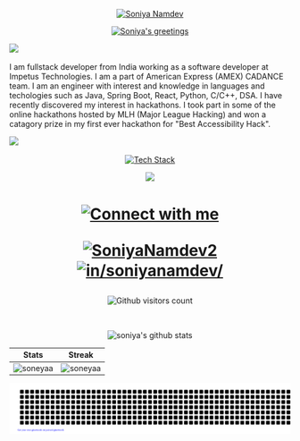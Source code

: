<!-- HEADING -->
<div align="center">
  <p>
    <a href="https://github.com/soneyaa">
      <img src="https://readme-typing-svg.demolab.com?font=Fira+Code&size=22&duration=1&pause=1000&center=true&vCenter=true&repeat=false&random=false&width=510&height=25&lines=Soniya+Namdev" alt="Soniya Namdev"/> 
    </a>
  </p>
  
  <p>
    <a href="https://github.com/soneyaa">
      <img src="https://readme-typing-svg.demolab.com?font=Fira+Code&size=22&pause=1000&center=true&vCenter=true&random=false&width=510&height=30&lines=Hello+there!;I'm+a+full-stack+developer+from+India;Java+enthusiast;Cloud+maniac;Always+learning+new+things;Nice+to+meet+you!+Happy+coding!+🚀" alt="Soniya's greetings"/>
    </a>
  </p>
</div>

<!-- LINE 1 -->
<img src="https://user-images.githubusercontent.com/73097560/115834477-dbab4500-a447-11eb-908a-139a6edaec5c.gif">

<!-- ABOUT ME -->
I am fullstack developer from India working as a software developer at Impetus Technologies. I am a part of American Express (AMEX) CADANCE team. I am an engineer with interest and knowledge in languages and techologies such as Java, Spring Boot, React, Python, C/C++, DSA. I have recently discovered my interest in hackathons. I took part in some of the online hackathons hosted by MLH (Major League Hacking) and won a catagory prize in my first ever hackathon for "Best Accessibility Hack".

<!-- LINE 2 -->
<img src="https://user-images.githubusercontent.com/73097560/115834477-dbab4500-a447-11eb-908a-139a6edaec5c.gif">

<!-- TECH STACK -->
<div align="center">
  <p>
    <a href="https://github.com/soneyaa">
      <img src="https://readme-typing-svg.demolab.com?font=Fira+Code&size=16&duration=1&pause=1000&center=true&vCenter=true&repeat=false&random=false&width=510&height=25&color=FFFFFF&lines=Languages+and+Tools" alt="Tech Stack"/> 
    </a>
  </p>

<div align="center">
  <a href="https://skillicons.dev">
    <img src="https://skillicons.dev/icons?i=java,spring,react,js,angular,vue,py,c,cpp,docker,mysql,postgres,mongodb,gcp,express,bootstrap,html,css,anaconda,vscode,idea,linux,vercel,postman,github,git&perline=50&theme=dark" />
	</a>
</div>

<!-- CONNECT -->
<h1>
 <div align="center">
  <p>
    <a href="https://github.com/soneyaa">
      <img src="https://readme-typing-svg.demolab.com?font=Fira+Code&size=18&duration=1&pause=1000&center=true&vCenter=true&repeat=false&random=false&width=510&height=25&color=FFFFFF&lines=Connect+with+me" alt="Connect with me"/> 
    </a>
  </p>

  <p align="center">
   <a href="https://twitter.com/SoniyaNamdev2" target="blank">
    <img align="center" src="https://skillicons.dev/icons?i=twitter" alt="SoniyaNamdev2" height="30" width="40" />
   </a>
   <a href="https://www.linkedin.com/in/soniyanamdev/" target="blank">
    <img align="center" src="https://skillicons.dev/icons?i=linkedin" alt="in/soniyanamdev/" height="30" width="40" />
   </a>
  </p>
 </div> 
</h1>

<!-- VISITORS COUNT -->
<p align="center"> 
  <img src="https://komarev.com/ghpvc/?username=soneyaa&label=Visitors&color=09476f&style=for-the-badge" alt="Github visitors count" /> 
</p>

<!-- GITHUB STATS -->
<br/>
<p align="center">
 <img src="https://github-readme-stats.vercel.app/api/top-langs?username=soneyaa&title_color=56A076&icon_color=CC5160&text_color=8FD8C6&bg_color=00000000&show_icons=true&locale=en&layout=compact" alt="soniya's github stats" />
</p>

<!-- STATS TABLE -->
| Stats | Streak |
| :---: | :---: |
| <img src="https://github-readme-stats.vercel.app/api?username=soneyaa&title_color=56A076&icon_color=56A076&text_color=8FD8C6&bg_color=00000000&show_icons=true&locale=en&layout=compact" alt="soneyaa" /> | <img src="https://github-readme-streak-stats.herokuapp.com/?user=soneyaa&stroke=56A076&ring=56A076&fire=8FD8C6&currStreakNum=56A076&currStreakLabel=56A076&sideNums=56A076&sideLabels=56A076&dates=8FD8C6&bg_color=00000000&show_icons=true&locale=en&layout=compact&theme=transparent" alt="soneyaa" /> |

<!-- CONTRIBUTION GRAPH ARTWORK -->
[![Soniya Namdev's gitartwork](gitartwork.svg)](https://github.com/soneyaa)
